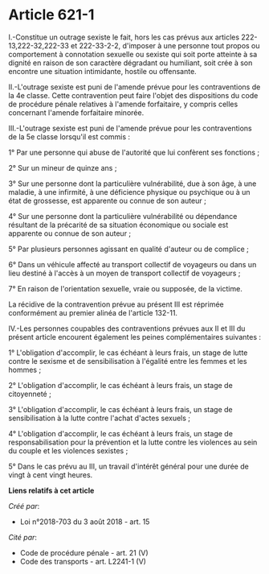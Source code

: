# Article 621-1

I.-Constitue un outrage sexiste le fait, hors les cas prévus aux articles 222-13,222-32,222-33 et 222-33-2-2, d'imposer à une
personne tout propos ou comportement à connotation sexuelle ou sexiste qui soit porte atteinte à sa dignité en raison de son
caractère dégradant ou humiliant, soit crée à son encontre une situation intimidante, hostile ou offensante.

II.-L'outrage sexiste est puni de l'amende prévue pour les contraventions de la 4e classe. Cette contravention peut faire
l'objet des dispositions du code de procédure pénale relatives à l'amende forfaitaire, y compris celles concernant l'amende
forfaitaire minorée.

III.-L'outrage sexiste est puni de l'amende prévue pour les contraventions de la 5e classe lorsqu'il est commis :

1° Par une personne qui abuse de l'autorité que lui confèrent ses fonctions ;

2° Sur un mineur de quinze ans ;

3° Sur une personne dont la particulière vulnérabilité, due à son âge, à une maladie, à une infirmité, à une déficience
physique ou psychique ou à un état de grossesse, est apparente ou connue de son auteur ;

4° Sur une personne dont la particulière vulnérabilité ou dépendance résultant de la précarité de sa situation économique ou
sociale est apparente ou connue de son auteur ;

5° Par plusieurs personnes agissant en qualité d'auteur ou de complice ;

6° Dans un véhicule affecté au transport collectif de voyageurs ou dans un lieu destiné à l'accès à un moyen de transport
collectif de voyageurs ;

7° En raison de l'orientation sexuelle, vraie ou supposée, de la victime.

La récidive de la contravention prévue au présent III est réprimée conformément au premier alinéa de l'article 132-11.

IV.-Les personnes coupables des contraventions prévues aux II et III du présent article encourent également les peines
complémentaires suivantes :

1° L'obligation d'accomplir, le cas échéant à leurs frais, un stage de lutte contre le sexisme et de sensibilisation à
l'égalité entre les femmes et les hommes ;

2° L'obligation d'accomplir, le cas échéant à leurs frais, un stage de citoyenneté ;

3° L'obligation d'accomplir, le cas échéant à leurs frais, un stage de sensibilisation à la lutte contre l'achat d'actes
sexuels ;

4° L'obligation d'accomplir, le cas échéant à leurs frais, un stage de responsabilisation pour la prévention et la lutte
contre les violences au sein du couple et les violences sexistes ;

5° Dans le cas prévu au III, un travail d'intérêt général pour une durée de vingt à cent vingt heures.

**Liens relatifs à cet article**

_Créé par_:

  - Loi n°2018-703 du 3 août 2018 - art. 15

_Cité par_:

  - Code de procédure pénale - art. 21 (V)
  - Code des transports - art. L2241-1 (V)
